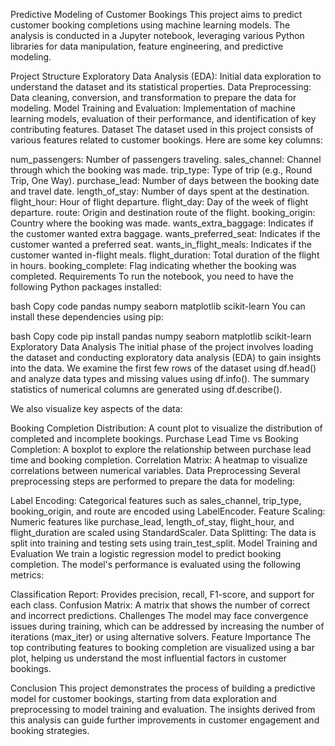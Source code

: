Predictive Modeling of Customer Bookings
This project aims to predict customer booking completions using machine learning models. The analysis is conducted in a Jupyter notebook, leveraging various Python libraries for data manipulation, feature engineering, and predictive modeling.

Project Structure
Exploratory Data Analysis (EDA): Initial data exploration to understand the dataset and its statistical properties.
Data Preprocessing: Data cleaning, conversion, and transformation to prepare the data for modeling.
Model Training and Evaluation: Implementation of machine learning models, evaluation of their performance, and identification of key contributing features.
Dataset
The dataset used in this project consists of various features related to customer bookings. Here are some key columns:

num_passengers: Number of passengers traveling.
sales_channel: Channel through which the booking was made.
trip_type: Type of trip (e.g., Round Trip, One Way).
purchase_lead: Number of days between the booking date and travel date.
length_of_stay: Number of days spent at the destination.
flight_hour: Hour of flight departure.
flight_day: Day of the week of flight departure.
route: Origin and destination route of the flight.
booking_origin: Country where the booking was made.
wants_extra_baggage: Indicates if the customer wanted extra baggage.
wants_preferred_seat: Indicates if the customer wanted a preferred seat.
wants_in_flight_meals: Indicates if the customer wanted in-flight meals.
flight_duration: Total duration of the flight in hours.
booking_complete: Flag indicating whether the booking was completed.
Requirements
To run the notebook, you need to have the following Python packages installed:

bash
Copy code
pandas
numpy
seaborn
matplotlib
scikit-learn
You can install these dependencies using pip:

bash
Copy code
pip install pandas numpy seaborn matplotlib scikit-learn
Exploratory Data Analysis
The initial phase of the project involves loading the dataset and conducting exploratory data analysis (EDA) to gain insights into the data. We examine the first few rows of the dataset using df.head() and analyze data types and missing values using df.info(). The summary statistics of numerical columns are generated using df.describe().

We also visualize key aspects of the data:

Booking Completion Distribution: A count plot to visualize the distribution of completed and incomplete bookings.
Purchase Lead Time vs Booking Completion: A boxplot to explore the relationship between purchase lead time and booking completion.
Correlation Matrix: A heatmap to visualize correlations between numerical variables.
Data Preprocessing
Several preprocessing steps are performed to prepare the data for modeling:

Label Encoding: Categorical features such as sales_channel, trip_type, booking_origin, and route are encoded using LabelEncoder.
Feature Scaling: Numeric features like purchase_lead, length_of_stay, flight_hour, and flight_duration are scaled using StandardScaler.
Data Splitting: The data is split into training and testing sets using train_test_split.
Model Training and Evaluation
We train a logistic regression model to predict booking completion. The model's performance is evaluated using the following metrics:

Classification Report: Provides precision, recall, F1-score, and support for each class.
Confusion Matrix: A matrix that shows the number of correct and incorrect predictions.
Challenges
The model may face convergence issues during training, which can be addressed by increasing the number of iterations (max_iter) or using alternative solvers.
Feature Importance
The top contributing features to booking completion are visualized using a bar plot, helping us understand the most influential factors in customer bookings.

Conclusion
This project demonstrates the process of building a predictive model for customer bookings, starting from data exploration and preprocessing to model training and evaluation. The insights derived from this analysis can guide further improvements in customer engagement and booking strategies.
